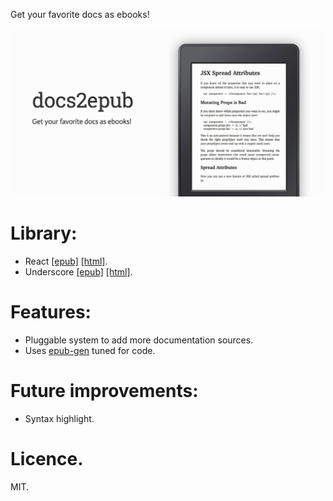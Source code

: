 Get your favorite docs as ebooks!

[![docs2epub](docs/og.jpg)](http://javier.xyz/docs2epub/)

# Library:
* React [[epub]](http://javier.xyz/docs2epub/download/react.epub) [[html]](http://javier.xyz/docs2epub/download/react.html).
* Underscore [[epub]](http://javier.xyz/docs2epub/download/underscore.epub) [[html]](http://javier.xyz/docs2epub/download/underscore.html).

# Features:
* Pluggable system to add more documentation sources.
* Uses [epub-gen](https://github.com/cyrilis/epub-gen) tuned for code.

# Future improvements:
* Syntax highlight.

# Licence.
MIT.
